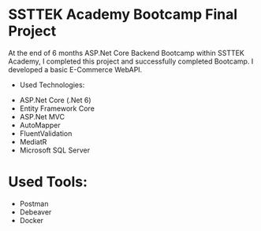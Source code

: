 # SSTTEK Academy Bootcamp Final Project #
At the end of 6 months ASP.Net Core Backend Bootcamp within SSTTEK Academy, I completed this project and successfully completed Bootcamp.
I developed a basic E-Commerce WebAPI.

* Used Technologies:

- ASP.Net Core (.Net 6)
- Entity Framework Core
- ASP.Net MVC
- AutoMapper
- FluentValidation
- MediatR
- Microsoft SQL Server

# Used Tools:

- Postman
- Debeaver
- Docker
